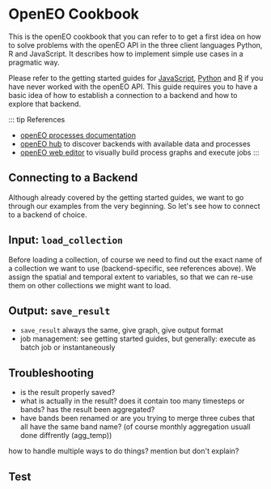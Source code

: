# OpenEO Cookbook

This is the openEO cookbook that you can refer to to get a first idea on how to solve problems with the openEO API in the three client languages Python, R and JavaScript. It describes how to implement simple use cases in a pragmatic way.

Please refer to the getting started guides for [JavaScript](https://openeo.org/documentation/1.0/javascript), [Python](https://openeo.org/documentation/1.0/python/) and [R](https://openeo.org/documentation/1.0/r/) if you have never worked with the openEO API. This guide requires you to have a basic idea of how to establish a connection to a backend and how to explore that backend.

::: tip References
* [openEO processes documentation](https://openeo.org/documentation/1.0/processes.html)
* [openEO hub](https://openeo.org/documentation/1.0/processes.html) to discover backends with available data and processes
* [openEO web editor](https://editor.openeo.org) to visually build process graphs and execute jobs
:::

## Connecting to a Backend

Although already covered by the getting started guides, we want to go through our examples from the very beginning. So let's see how to connect to a backend of choice.

<CodeSwitcher :languages="{py:'Python', r:'R', js:'JavaScript'}">
<template v-slot:py>

```python
# import the openeo module
import openeo

# establish connection
con = openeo.connect("https://openeo.vito.be")

# authenticate
con.authenticate_basic("name", "pwd")
```

</template>
<template v-slot:r>

```r
# load module
library(openeo)

# establish connection
con <- connect(host = "https://openeo.vito.be")

# authenticate
login(login_type="basic",
      user="name",
      password="pwd")

# get a process graph builder, see ?processes
p <- processes()
```

**Note** how the `processes` function is assigned to a graph-building helper object `p`, to easily access all openEO functions.

</template>
<template v-slot:js>

```js
// load module
const { OpenEO, Formula } = require('@openeo/js-client');

// put all code in an async so we can catch errors
async function example() {

    // connect to backend
    con = await OpenEO.connect("https://openeo.vito.be");
    
    // autheticate
    await con.authenticateBasic("name", "pwd");

    // get process builder help
    var builder = await con.buildProcess();

    // add more code here later

    }

example().catch(error => console.error(error));
```

**Note** how the function `buildProcess()` is assigned to `builder`, in order to use it as a graph building helper object.

**Note** also that all additional code must be added below `// add more code here later`, so that it's all included in the `async`.

</template>
</CodeSwitcher>

## Input: `load_collection`

Before loading a collection, of course we need to find out the exact name of a collection we want to use (backend-specific, see references above). We assign the spatial and temporal extent to variables, so that we can re-use them on other collections we might want to load. 

<CodeSwitcher :languages="{py:'Python', r:'R', js:'JavaScript'}">
<template v-slot:py>

```python
# make dictionary, containing bounding box
brussel = {"west":4.2369, "south":50.7816, "east":4.5277, "north":50.9305}
# make list, containing the temporal interval
t = ["2020-06-01", "2020-09-01"]

# load first datacube
cube_s2 = con.load_collection(
    "SENTINEL2_L2A_SENTINELHUB",
    spatial_extent = brussel,
    temporal_extent = t,
    bands = ["B02", "B03", "B04", "B08"]
)
```

</template>
<template v-slot:r>

```r
# create variables for loading collection
brussel <- list(west=4.2369, south=50.7816, east=4.5277, north=50.9305)
t <- c("2020-06-01", "2020-09-01")

# load first datacube
cube_s2 <- p$load_collection(
  id = "SENTINEL2_L2A_SENTINELHUB",
  spatial_extent = iceland,
  temporal_extent = t,
  bands=c("B08")
)
```

</template>
<template v-slot:js>

```js
// make spatial and temporal extent
let brussel = {"west":4.2369, "south":50.7816, "east":4.5277, "north":50.9305};
let t = ["2020-06-01", "2020-09-01"];   

// load first cube
var cube_s2 = builder.load_collection(
    "SENTINEL2_L2A_SENTINELHUB",
    brussel,
    t,
    ["B02", "B03", "B04", "B08"]
);
```

</template>
</CodeSwitcher>

## Output: `save_result`

* `save_result` always the same, give graph, give output format
* job management: see getting started guides, but generally: execute as batch job or instantaneously

## Troubleshooting

- is the result properly saved?
- what is actually in the result? does it contain too many timesteps or bands? has the result been aggregated?
- have bands been renamed or are you trying to merge three cubes that all have the same band name? (of course monthly aggregation usuall done diffrently (agg_temp))


how to handle multiple ways to do things? mention but don't explain?

## Test

<CodeSwitcher :languages="{py:'Python', r:'R', js:'JavaScript'}">
<template v-slot:py>

```python
# Bye world in Python 3
print("Bye World")
```

</template>
<template v-slot:r>

```r
# Bye World in R
cat("Bye world\n")
```

</template>
<template v-slot:js>

```js
// Bye world in JavaScript
console.log("Bye World");
```

**Note:** JS is crazy!

</template>
</CodeSwitcher>